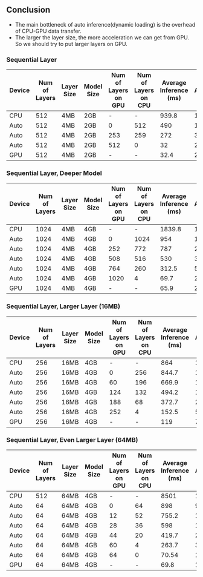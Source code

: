 ## Conclusion

- The main bottleneck of auto inference(dynamic loading) is the overhead of CPU-GPU data transfer.
- The larger the layer size, the more acceleration we can get from GPU. So we should try to put larger layers on GPU.

### Sequential Layer

| Device | Num of Layers | Layer Size | Model Size | Num of Layers on GPU | Num of Layers on CPU | Average Inference (ms) | Acceleration | % of Layer in GPU |
|--------|----------------|------------|------------|-----------------------|-----------------------|------------------------|--------------|-------------------|
| CPU    | 512            | 4MB        | 2GB        | -                     | -                     | 939.8                  | 1.0          | 0%                |
| Auto   | 512            | 4MB        | 2GB        | 0                     | 512                   | 490                    | 1.9          | 0%                |
| Auto   | 512            | 4MB        | 2GB        | 253                   | 259                   | 272                    | 3.5          | 49.4%             |
| Auto   | 512            | 4MB        | 2GB        | 512                   | 0                     | 32                     | 29.4         | 100%              |
| GPU    | 512            | 4MB        | 2GB        | -                     | -                     | 32.4                   | 29.0         | 100%              |

### Sequential Layer, Deeper Model

| Device | Num of Layers | Layer Size | Model Size | Num of Layers on GPU | Num of Layers on CPU | Average Inference (ms) | Acceleration | % of Layer in GPU |
|--------|----------------|------------|------------|-----------------------|-----------------------|------------------------|--------------|-------------------|
| CPU    | 1024           | 4MB        | 4GB        | -                     | -                     | 1839.8                 | 1.0          | 0%                |
| Auto   | 1024           | 4MB        | 4GB        | 0                     | 1024                  | 954                    | 1.9          | 0%                |
| Auto   | 1024           | 4MB        | 4GB        | 252                   | 772                   | 787                    | 2.3          | 24.6%             |
| Auto   | 1024           | 4MB        | 4GB        | 508                   | 516                   | 530                    | 3.5          | 49.6%             |
| Auto   | 1024           | 4MB        | 4GB        | 764                   | 260                   | 312.5                  | 5.9          | 74.6%             |
| Auto   | 1024           | 4MB        | 4GB        | 1020                  | 4                     | 69.7                   | 26.9         | 99.6%             |
| GPU    | 1024           | 4MB        | 4GB        | -                     | -                     | 65.9                   | 27.9         | 100%              |

### Sequential Layer, Larger Layer (16MB)

| Device | Num of Layers | Layer Size | Model Size | Num of Layers on GPU | Num of Layers on CPU | Average Inference (ms) | Acceleration | % of Layer in GPU |
|--------|----------------|------------|------------|-----------------------|-----------------------|------------------------|--------------|-------------------|
| CPU    | 256            | 16MB       | 4GB        | -                     | -                     | 864                    | 1.0          | 0%                |
| Auto   | 256            | 16MB       | 4GB        | 0                     | 256                   | 844.7                  | 1.02         | 0%                |
| Auto   | 256            | 16MB       | 4GB        | 60                    | 196                   | 669.9                  | 1.3          | 23.4%             |
| Auto   | 256            | 16MB       | 4GB        | 124                   | 132                   | 494.2                  | 1.7          | 48.4%             |
| Auto   | 256            | 16MB       | 4GB        | 188                   | 68                    | 372.7                  | 2.3          | 73.4%             |
| Auto   | 256            | 16MB       | 4GB        | 252                   | 4                     | 152.5                  | 5.7          | 98.4%             |
| GPU    | 256            | 16MB       | 4GB        | -                     | -                     | 119                    | 7.3          | 100%              |

### Sequential Layer, Even Larger Layer (64MB)

| Device | Num of Layers | Layer Size | Model Size | Num of Layers on GPU | Num of Layers on CPU | Average Inference (ms) | Acceleration | % of Layer in GPU |
|--------|----------------|------------|------------|-----------------------|-----------------------|------------------------|--------------|-------------------|
| CPU    | 512            | 64MB       | 4GB        | -                     | -                     | 8501                   | 1.0          | 0%                |
| Auto   | 64             | 64MB       | 4GB        | 0                     | 64                    | 898                    | 9.5          | 0%                |
| Auto   | 64             | 64MB       | 4GB        | 12                    | 52                    | 755.2                  | 11.3         | 18.8%             |
| Auto   | 64             | 64MB       | 4GB        | 28                    | 36                    | 598                    | 14.2         | 43.8%             |
| Auto   | 64             | 64MB       | 4GB        | 44                    | 20                    | 419.7                  | 20.2         | 68.8%             |
| Auto   | 64             | 64MB       | 4GB        | 60                    | 4                     | 263.7                  | 32.3         | 93.8%             |
| Auto   | 64             | 64MB       | 4GB        | 64                    | 0                     | 70.54                     | 121         | 100%              |
| GPU    | 64             | 64MB       | 4GB        | -                     | -                     | 69.8                   | 121.7        | 100%              |